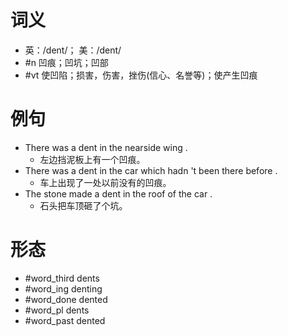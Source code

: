 # 词义
- 英：/dent/； 美：/dent/
- #n 凹痕；凹坑；凹部
- #vt 使凹陷；损害，伤害，挫伤(信心、名誉等)；使产生凹痕
# 例句
- There was a dent in the nearside wing .
	- 左边挡泥板上有一个凹痕。
- There was a dent in the car which hadn 't been there before .
	- 车上出现了一处以前没有的凹痕。
- The stone made a dent in the roof of the car .
	- 石头把车顶砸了个坑。
# 形态
- #word_third dents
- #word_ing denting
- #word_done dented
- #word_pl dents
- #word_past dented
